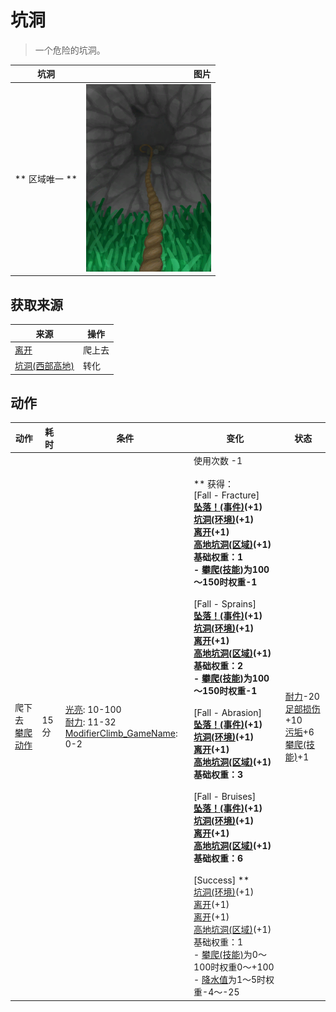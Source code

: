 # 坑洞  
> 一个危险的坑洞。  
  
  坑洞  |   图片   
 ----  |  ----:   
 ** 区域唯一 **  |  <img decoding="async" src="Sprite/HoleDownRope.png" href="a.md" style="max-width:300px;max-height:300px;">   
  
## 获取来源  
来源  |  操作  
----  |  ----  
[离开](HighlandHoleExit.md)  |  爬上去  
[坑洞(西部高地)](HighlandHoleNoRope.md)  |  转化  
## 动作  
动作  |  耗时  |  条件  |  变化  |  状态  
----  |  ----  |  ----  |  ----  |  ----  
爬下去<br>[攀爬动作](ClimbAction.md)  |  15分  |  [光亮](Light.md): 10-100<br>[耐力](Stamina.md): 11-32<br>[ModifierClimb_GameName](ModifierClimb.md): 0-2  |  使用次数  -1<br><br>** 获得： **<br>** [Fall - Fracture] **<br>  [坠落！(事件)](Event_FallFracture.md)(+1)<br>  [坑洞(环境)](Env_HighlandHole.md)(+1)<br>  [离开](HighlandHoleExit.md)(+1)<br>  [高地坑洞(区域)](HighlandHole.md)(+1)<br>基础权重：1<br>- [攀爬(技能)](Skill_Climbing.md)为100～150时权重-1<br><br>** [Fall - Sprains] **<br>  [坠落！(事件)](Event_FallSprains.md)(+1)<br>  [坑洞(环境)](Env_HighlandHole.md)(+1)<br>  [离开](HighlandHoleExit.md)(+1)<br>  [高地坑洞(区域)](HighlandHole.md)(+1)<br>基础权重：2<br>- [攀爬(技能)](Skill_Climbing.md)为100～150时权重-1<br><br>** [Fall - Abrasion] **<br>  [坠落！(事件)](Event_FallAbrasion.md)(+1)<br>  [坑洞(环境)](Env_HighlandHole.md)(+1)<br>  [离开](HighlandHoleExit.md)(+1)<br>  [高地坑洞(区域)](HighlandHole.md)(+1)<br>基础权重：3<br><br>** [Fall - Bruises] **<br>  [坠落！(事件)](Event_FallBruise.md)(+1)<br>  [坑洞(环境)](Env_HighlandHole.md)(+1)<br>  [离开](HighlandHoleExit.md)(+1)<br>  [高地坑洞(区域)](HighlandHole.md)(+1)<br>基础权重：6<br><br>** [Success] **<br>  [坑洞(环境)](Env_HighlandHole.md)(+1)<br>  [离开](HighlandHoleExit.md)(+1)<br>  [离开](HighlandHoleExit.md)(+1)<br>  [高地坑洞(区域)](HighlandHole.md)(+1)<br>基础权重：1<br>- [攀爬(技能)](Skill_Climbing.md)为0～100时权重0～+100<br>- [降水值](RainValue.md)为1～5时权重-4～-25<br>  |  [耐力](Stamina.md)-20<br>[足部损伤](FootDamage.md)+10<br>[污垢](Filth.md)+6<br>[攀爬(技能)](Skill_Climbing.md)+1  
